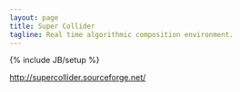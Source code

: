 ```yaml
---
layout: page
title: Super Collider
tagline: Real time algorithmic composition environment.
---
```

{% include JB/setup %}

http://supercollider.sourceforge.net/

